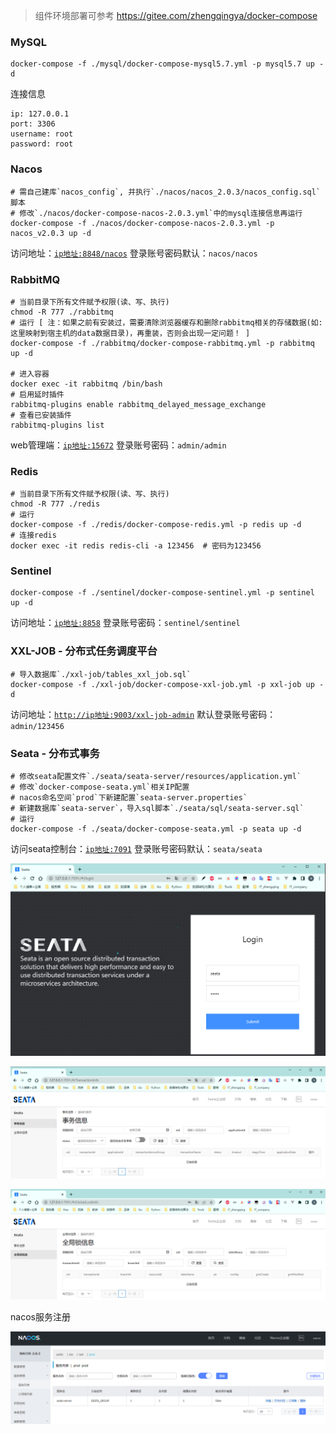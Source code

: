 > 组件环境部署可参考 https://gitee.com/zhengqingya/docker-compose

### MySQL

```shell
docker-compose -f ./mysql/docker-compose-mysql5.7.yml -p mysql5.7 up -d
```

连接信息

```shell
ip: 127.0.0.1
port: 3306
username: root
password: root
```

### Nacos

```shell
# 需自己建库`nacos_config`, 并执行`./nacos/nacos_2.0.3/nacos_config.sql`脚本
# 修改`./nacos/docker-compose-nacos-2.0.3.yml`中的mysql连接信息再运行
docker-compose -f ./nacos/docker-compose-nacos-2.0.3.yml -p nacos_v2.0.3 up -d
```

访问地址：[`ip地址:8848/nacos`](http://127.0.0.1:8848/nacos)
登录账号密码默认：`nacos/nacos`

### RabbitMQ

```shell
# 当前目录下所有文件赋予权限(读、写、执行)
chmod -R 777 ./rabbitmq
# 运行 [ 注：如果之前有安装过，需要清除浏览器缓存和删除rabbitmq相关的存储数据(如:这里映射到宿主机的data数据目录)，再重装，否则会出现一定问题！ ]
docker-compose -f ./rabbitmq/docker-compose-rabbitmq.yml -p rabbitmq up -d

# 进入容器
docker exec -it rabbitmq /bin/bash
# 启用延时插件
rabbitmq-plugins enable rabbitmq_delayed_message_exchange
# 查看已安装插件
rabbitmq-plugins list
```

web管理端：[`ip地址:15672`](http://127.0.0.1:15672)
登录账号密码：`admin/admin`

### Redis

```shell
# 当前目录下所有文件赋予权限(读、写、执行)
chmod -R 777 ./redis
# 运行
docker-compose -f ./redis/docker-compose-redis.yml -p redis up -d
# 连接redis
docker exec -it redis redis-cli -a 123456  # 密码为123456
```

### Sentinel

```shell
docker-compose -f ./sentinel/docker-compose-sentinel.yml -p sentinel up -d
```

访问地址：[`ip地址:8858`](http://127.0.0.1:8858)
登录账号密码：`sentinel/sentinel`

### XXL-JOB - 分布式任务调度平台

```shell
# 导入数据库`./xxl-job/tables_xxl_job.sql`
docker-compose -f ./xxl-job/docker-compose-xxl-job.yml -p xxl-job up -d
```

访问地址：[`http://ip地址:9003/xxl-job-admin`](http://127.0.0.1:9003/xxl-job-admin)
默认登录账号密码：`admin/123456`

### Seata - 分布式事务

```shell
# 修改seata配置文件`./seata/seata-server/resources/application.yml`
# 修改`docker-compose-seata.yml`相关IP配置
# nacos命名空间`prod`下新建配置`seata-server.properties`
# 新建数据库`seata-server`，导入sql脚本`./seata/sql/seata-server.sql`
# 运行
docker-compose -f ./seata/docker-compose-seata.yml -p seata up -d
```

访问seata控制台：[`ip地址:7091`](http://www.zhengqingya.com:7091)
登录账号密码默认：`seata/seata`

![seata-login.png](../images/seata-login.png)

![seata-TransactionInfo.png](../images/seata-TransactionInfo.png)

![seata-GlobalLockInfo.png](../images/seata-GlobalLockInfo.png)

nacos服务注册

![seata-nacos.png](../images/seata-nacos.png)